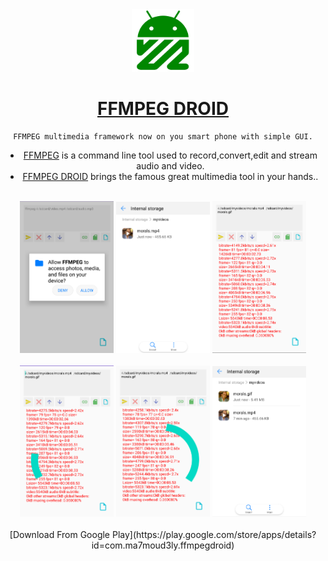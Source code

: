 <div align="center">
  <a href="https://play.google.com/store/apps/details?id=com.ma7moud3ly.ffmpegdroid" target="_blank">
    <img src="play/logo.png" alt="drawing" width="100"/>
  </a>

# [FFMPEG DROID](https://play.google.com/store/apps/details?id=com.ma7moud3ly.ffmpegdroid) 
```
FFMPEG multimedia framework now on you smart phone with simple GUI.
```
- [FFMPEG](https://ffmpeg.org/) is a command line tool used to record,convert,edit and stream audio and video.
- [FFMPEG DROID](https://play.google.com/store/apps/details?id=com.ma7moud3ly.ffmpegdroid) brings the famous great multimedia tool in your hands.. 

<br>
<div>
  <img src="play/img1.png" alt="drawing" width="150"/>
  <img src="play/img2.png" alt="drawing" width="150"/>
  <img src="play/img3.png" alt="drawing" width="150"/>

</div>
<br>
<div>
  <img src="play/img4.png" alt="drawing" width="150"/>
  <img src="play/img5.png" alt="drawing" width="150"/>
  <img src="play/img6.png" alt="drawing" width="150"/>
</div>
<br>
[Download From Google Play](https://play.google.com/store/apps/details?id=com.ma7moud3ly.ffmpegdroid) 
</div>
